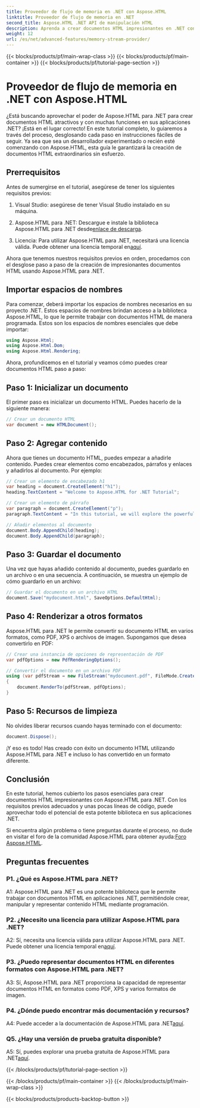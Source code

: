 ```yaml
---
title: Proveedor de flujo de memoria en .NET con Aspose.HTML
linktitle: Proveedor de flujo de memoria en .NET
second_title: Aspose.HTML .NET API de manipulación HTML
description: Aprenda a crear documentos HTML impresionantes en .NET con Aspose.HTML. Siga nuestro tutorial paso a paso y descubra el poder de la manipulación de HTML.
weight: 12
url: /es/net/advanced-features/memory-stream-provider/
---
```


{{< blocks/products/pf/main-wrap-class >}}
{{< blocks/products/pf/main-container >}}
{{< blocks/products/pf/tutorial-page-section >}}

# Proveedor de flujo de memoria en .NET con Aspose.HTML


¿Está buscando aprovechar el poder de Aspose.HTML para .NET para crear documentos HTML atractivos y con muchas funciones en sus aplicaciones .NET? ¡Está en el lugar correcto! En este tutorial completo, lo guiaremos a través del proceso, desglosando cada paso en instrucciones fáciles de seguir. Ya sea que sea un desarrollador experimentado o recién esté comenzando con Aspose.HTML, esta guía le garantizará la creación de documentos HTML extraordinarios sin esfuerzo.

## Prerrequisitos

Antes de sumergirse en el tutorial, asegúrese de tener los siguientes requisitos previos:

1. Visual Studio: asegúrese de tener Visual Studio instalado en su máquina.

2.  Aspose.HTML para .NET: Descargue e instale la biblioteca Aspose.HTML para .NET desde[enlace de descarga](https://releases.aspose.com/html/net/).

3.  Licencia: Para utilizar Aspose.HTML para .NET, necesitará una licencia válida. Puede obtener una licencia temporal en[aquí](https://purchase.aspose.com/temporary-license/).

Ahora que tenemos nuestros requisitos previos en orden, procedamos con el desglose paso a paso de la creación de impresionantes documentos HTML usando Aspose.HTML para .NET.

## Importar espacios de nombres

Para comenzar, deberá importar los espacios de nombres necesarios en su proyecto .NET. Estos espacios de nombres brindan acceso a la biblioteca Aspose.HTML, lo que le permite trabajar con documentos HTML de manera programada. Estos son los espacios de nombres esenciales que debe importar:

```csharp
using Aspose.Html;
using Aspose.Html.Dom;
using Aspose.Html.Rendering;
```

Ahora, profundicemos en el tutorial y veamos cómo puedes crear documentos HTML paso a paso:

## Paso 1: Inicializar un documento

El primer paso es inicializar un documento HTML. Puedes hacerlo de la siguiente manera:

```csharp
// Crear un documento HTML
var document = new HTMLDocument();
```

## Paso 2: Agregar contenido

Ahora que tienes un documento HTML, puedes empezar a añadirle contenido. Puedes crear elementos como encabezados, párrafos y enlaces y añadirlos al documento. Por ejemplo:

```csharp
// Crear un elemento de encabezado h1
var heading = document.CreateElement("h1");
heading.TextContent = "Welcome to Aspose.HTML for .NET Tutorial";

// Crear un elemento de párrafo
var paragraph = document.CreateElement("p");
paragraph.TextContent = "In this tutorial, we will explore the powerful features of Aspose.HTML for .NET.";

// Añadir elementos al documento
document.Body.AppendChild(heading);
document.Body.AppendChild(paragraph);
```

## Paso 3: Guardar el documento

Una vez que hayas añadido contenido al documento, puedes guardarlo en un archivo o en una secuencia. A continuación, se muestra un ejemplo de cómo guardarlo en un archivo:

```csharp
// Guardar el documento en un archivo HTML
document.Save("mydocument.html", SaveOptions.DefaultHtml);
```

## Paso 4: Renderizar a otros formatos

Aspose.HTML para .NET le permite convertir su documento HTML en varios formatos, como PDF, XPS o archivos de imagen. Supongamos que desea convertirlo en PDF:

```csharp
// Crear una instancia de opciones de representación de PDF
var pdfOptions = new PdfRenderingOptions();

// Convertir el documento en un archivo PDF
using (var pdfStream = new FileStream("mydocument.pdf", FileMode.Create))
{
    document.RenderTo(pdfStream, pdfOptions);
}
```

## Paso 5: Recursos de limpieza

No olvides liberar recursos cuando hayas terminado con el documento:

```csharp
document.Dispose();
```

¡Y eso es todo! Has creado con éxito un documento HTML utilizando Aspose.HTML para .NET e incluso lo has convertido en un formato diferente.

## Conclusión

En este tutorial, hemos cubierto los pasos esenciales para crear documentos HTML impresionantes con Aspose.HTML para .NET. Con los requisitos previos adecuados y unas pocas líneas de código, puede aprovechar todo el potencial de esta potente biblioteca en sus aplicaciones .NET.

 Si encuentra algún problema o tiene preguntas durante el proceso, no dude en visitar el foro de la comunidad Aspose.HTML para obtener ayuda:[Foro Aspose.HTML](https://forum.aspose.com/).

## Preguntas frecuentes

### P1. ¿Qué es Aspose.HTML para .NET?

A1: Aspose.HTML para .NET es una potente biblioteca que le permite trabajar con documentos HTML en aplicaciones .NET, permitiéndole crear, manipular y representar contenido HTML mediante programación.

### P2. ¿Necesito una licencia para utilizar Aspose.HTML para .NET?

 A2: Sí, necesita una licencia válida para utilizar Aspose.HTML para .NET. Puede obtener una licencia temporal en[aquí](https://purchase.aspose.com/temporary-license/).

### P3. ¿Puedo representar documentos HTML en diferentes formatos con Aspose.HTML para .NET?

A3: Sí, Aspose.HTML para .NET proporciona la capacidad de representar documentos HTML en formatos como PDF, XPS y varios formatos de imagen.

### P4. ¿Dónde puedo encontrar más documentación y recursos?

 A4: Puede acceder a la documentación de Aspose.HTML para .NET[aquí](https://reference.aspose.com/html/net/).

### Q5. ¿Hay una versión de prueba gratuita disponible?

 A5: Sí, puedes explorar una prueba gratuita de Aspose.HTML para .NET[aquí](https://releases.aspose.com/).

{{< /blocks/products/pf/tutorial-page-section >}}

{{< /blocks/products/pf/main-container >}}
{{< /blocks/products/pf/main-wrap-class >}}

{{< blocks/products/products-backtop-button >}}

